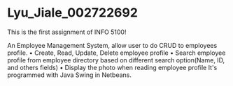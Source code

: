# Lyu_Jiale_002722692

This is the first assignment of INFO 5100!

An Employee Management System, allow user to do CRUD to employees profile.
  • Create, Read, Update, Delete employee profile 
  • Search employee profile from employee directory based on different search option(Name, ID, and others fields) 
  • Display the photo when reading employee profile 
It's programmed with Java Swing in Netbeans.
